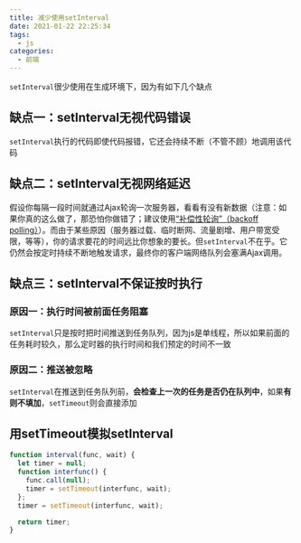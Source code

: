 ```yaml
---
title: 减少使用setInterval
date: 2021-01-22 22:25:34
tags:
  - js
categories:
  - 前端
---
```

`setInterval`很少使用在生成环境下，因为有如下几个缺点

## 缺点一：setInterval无视代码错误

`setInterval`执行的代码即使代码报错，它还会持续不断（不管不顾）地调用该代码

## 缺点二：setInterval无视网络延迟

假设你每隔一段时间就通过Ajax轮询一次服务器，看看有没有新数据（注意：如果你真的这么做了，那恐怕你做错了；建议使用[“补偿性轮询”（backoff polling）](https://link.juejin.im/?target=http%3A%2F%2Fgithub.com%2Fblog%2F467-smart-js-polling)）。而由于某些原因（服务器过载、临时断网、流量剧增、用户带宽受限，等等），你的请求要花的时间远比你想象的要长。但`setInterval`不在乎。它仍然会按定时持续不断地触发请求，最终你的客户端网络队列会塞满Ajax调用。

<!--more-->

## 缺点三：setInterval不保证按时执行

### 原因一：执行时间被前面任务阻塞

`setInterval`只是按时把时间推送到任务队列，因为js是单线程，所以如果前面的任务耗时较久，那么定时器的执行时间和我们预定的时间不一致

### 原因二：推送被忽略

`setInterval`在推送到任务队列前，**会检查上一次的任务是否仍在队列中**，如果**有则不填加**，`setTimeout`则会直接添加

## 用setTimeout模拟setInterval

```js
function interval(func, wait) {
  let timer = null;
  function interfunc() {
    func.call(null);
    timer = setTimeout(interfunc, wait);
  };
  timer = setTimeout(interfunc, wait);

  return timer;
}
```


